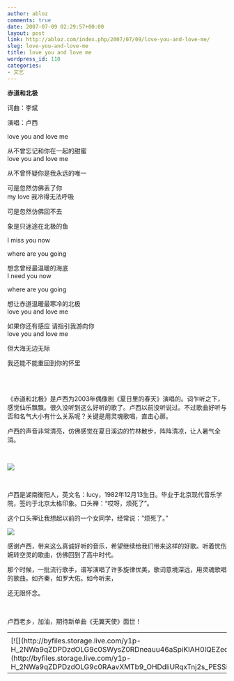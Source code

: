 ```yaml
---
author: abloz
comments: true
date: 2007-07-09 02:29:57+00:00
layout: post
link: http://abloz.com/index.php/2007/07/09/love-you-and-love-me/
slug: love-you-and-love-me
title: love you and love me
wordpress_id: 110
categories:
- 文艺
---
```


  





**赤道和北极**




词曲：李斌




演唱：卢西  





love you and love me 




从不曾忘记和你在一起的甜蜜   
love you and love me




从不曾怀疑你是我永远的唯一 




可是忽然仿佛丢了你   
my love 我冷得无法呼吸 




可是忽然仿佛回不去 




象是只迷途在北极的鱼   





I miss you now 




where are you going 




想念曾经最温暖的海底   
I need you now 




where are you going 




想让赤道温暖最寒冷的北极   
love you and love me 




如果你还有感应 请指引我游向你   
love you and love me 




但大海无边无际 




我还能不能重回到你的怀里   
 




 




《赤道和北极》是卢西为2003年偶像剧《夏日里的春天》演唱的。词乍听之下，感觉仙乐飘飘。很久没听到这么好听的歌了。卢西以前没听说过。不过歌曲好听与否和名气大小有什么关系呢？关键是用灵魂歌唱，直击心扉。




卢西的声音非常清亮，仿佛感觉在夏日溪边的竹林散步，阵阵清凉，让人暑气全消。




 




![](http://image2.sina.com.cn/ent/y/2006-10-12/U1817P28T3D1280775F326DT20061012104316.jpg)




 




卢西是湖南衡阳人，英文名：lucy，1982年12月13生日。毕业于北京现代音乐学院，签约于北京太格印象。口头禅：“哎呀，烦死了”。




这个口头禅让我想起以前的一个女同学，经常说：“烦死了。”




![](http://img1.qq.com/ent/20050524/1776714.jpg)




  
感谢卢西，带来这么真诚好听的音乐，希望继续给我们带来这样的好歌。听着忧伤婉转空灵的歌曲，仿佛回到了高中时代。




那个时候，一批流行歌手，谱写演唱了许多旋律优美，歌词意境深远，用灵魂歌唱的歌曲。如齐秦，如罗大佑。如今听来，




还无限怀念。




 




卢西老乡，加油，期待新单曲《无翼天使》面世！

<table border="0" cellspacing="0" ><tr >
<td >
</td></tr><tr >
<td valign="top" >[![](http://byfiles.storage.live.com/y1p-H_2NWa9qZDPDzdOLG9c0SWysZ0RDneauu46aSpiKIAH0IQEZecoPaeQhcpFODAmUBwyogJOXiU)](http://byfiles.storage.live.com/y1p-H_2NWa9qZDPDzdOLG9c0RAavXMTb9_OHDdliURqxTnj2s_PESSiOECj-hHqZXSoW49D5EUwIGk)
</td>
<td width="15" >
</td>
<td valign="top" >[![](http://byfiles.storage.live.com/y1p-H_2NWa9qZBUnDKTSn8ZERNPhb49CkVOE1L7G9wblWAmpzyXEQcFTcRvhXtucPN1Cd68ZlUslW0)](http://byfiles.storage.live.com/y1p-H_2NWa9qZBUnDKTSn8ZEf3DTCZbXxOXmPAA1-9nXcT-RcpnwDEoeO0PJmjnLxGdiYNp5ieODJk)
</td></tr></table>
